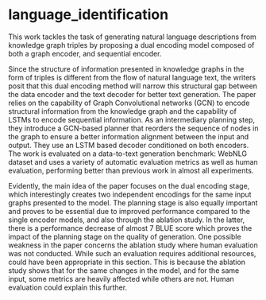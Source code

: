 # language_identification
This work tackles the task of generating natural language descriptions from knowledge graph triples by proposing a dual encoding model composed of both a graph encoder, and sequential encoder.

Since the structure of information presented in knowledge graphs in the form of triples is different from the flow of natural language text, the writers posit that this dual encoding method will narrow this structural gap between the data encoder and the text decoder for better text generation. The paper relies on the capability of Graph Convolutional networks (GCN) to encode structural information from the knowledge graph and the capability of LSTMs to encode sequential information. As an intermediary planning step, they introduce a GCN-based planner that reorders the sequence of nodes in the graph to ensure a better information alignment between the input and output. They use an LSTM based decoder conditioned on both encoders. The work is evaluated on a data-to-text generation benchmark: WebNLG dataset and uses a variety of automatic evaluation metrics as well as human evaluation, performing better than previous work in almost all experiments.

Evidently, the main idea of the paper focuses on the dual encoding stage, which interestingly creates two independent encodings for the same input graphs presented to the model. The planning stage is also equally important and proves to be essential due to improved performance compared to the single encoder models, and also through the ablation study. In the latter, there is a performance decrease of almost 7 BLUE score which proves the impact of the planning stage on the quality of generation. One possible weakness in the paper concerns the ablation study where human evaluation was not conducted. While such an evaluation requires additional resources, could have been appropriate in this section. This is because the ablation study shows that for the same changes in the model, and for the same input, some metrics are heavily affected while others are not. Human evaluation could explain this further. 
